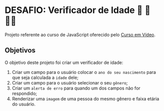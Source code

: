 # DESAFIO: Verificador de Idade 👶 🧒 👨‍🦲

Projeto referente ao curso de JavaScript oferecido pelo [Curso em Vídeo](https://www.youtube.com/c/CursoemV%C3%ADdeo).

## Objetivos

O objetivo deste projeto foi criar um verificador de idade:
1. Criar um campo para o usuário colocar o `ano do seu nascimento` para que seja calculada a `idade` dele;
2. Criar um campo para o usuário selecionar o seu `gênero`;
3. Criar um `alerta de erro` para quando um dos campos não for respondido;
4. Renderizar uma `imagem` de uma pessoa do mesmo gênero e faixa etária do usuário.

